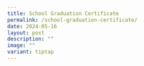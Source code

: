 ```yaml
---
title: School Graduation Certificate
permalink: /school-graduation-certificate/
date: 2024-05-16
layout: post
description: ""
image: ""
variant: tiptap
---
```

